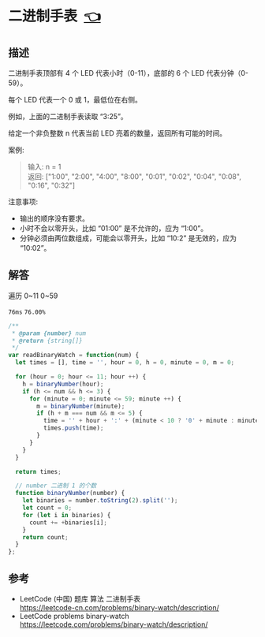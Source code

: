 # <a id="binaryWatch"></a>二进制手表&nbsp;&nbsp;[:point_left:][readme.problemSet.algorithm.binaryWatch] #

## 描述 ##

二进制手表顶部有 4 个 LED 代表小时（0-11），底部的 6 个 LED 代表分钟（0-59）。

每个 LED 代表一个 0 或 1，最低位在右侧。

例如，上面的二进制手表读取 “3:25”。

给定一个非负整数 n 代表当前 LED 亮着的数量，返回所有可能的时间。

案例:

> 输入: n = 1  
> 返回: ["1:00", "2:00", "4:00", "8:00", "0:01", "0:02", "0:04", "0:08", "0:16", "0:32"]

注意事项:

* 输出的顺序没有要求。
* 小时不会以零开头，比如 “01:00” 是不允许的，应为 “1:00”。
* 分钟必须由两位数组成，可能会以零开头，比如 “10:2” 是无效的，应为 “10:02”。

## 解答 ##

遍历 0~11 0~59

`76ms` `76.00%`

```javascript
/**
 * @param {number} num
 * @return {string[]}
 */
var readBinaryWatch = function(num) {
  let times = [], time = '', hour = 0, h = 0, minute = 0, m = 0;

  for (hour = 0; hour <= 11; hour ++) {
    h = binaryNumber(hour);
    if (h <= num && h <= 3) {
      for (minute = 0; minute <= 59; minute ++) {
        m = binaryNumber(minute);
        if (h + m === num && m <= 5) {
          time = '' + hour + ':' + (minute < 10 ? '0' + minute : minute);
          times.push(time);
        }
      }
    }
  }

  return times;

  // number 二进制 1 的个数
  function binaryNumber(number) {
    let binaries = number.toString(2).split('');
    let count = 0;
    for (let i in binaries) {
      count += +binaries[i];
    }
    return count;
  }
};
```

## 参考 ##

* LeetCode (中国) 题库 算法 二进制手表  
  <https://leetcode-cn.com/problems/binary-watch/description/>
* LeetCode problems binary-watch  
  <https://leetcode.com/problems/binary-watch/description/>

<!-- 链接 开始 -->
[readme.problemSet.algorithm.binaryWatch]: ../../README.md#problemSet.algorithm.binaryWatch "README"
<!-- 链接 结束 -->